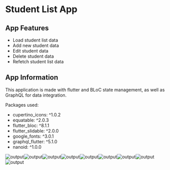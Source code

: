 # Student List App
 
## App Features
* Load student list data
* Add new student data
* Edit student data
* Delete student data
* Refetch student list data

## App Information
This application is made with flutter and BLoC state management, as well as GraphQL for data integration.

Packages used:
* cupertino_icons: ^1.0.2
* equatable: ^2.0.3
* flutter_bloc: ^8.1.1
* flutter_slidable: ^2.0.0
* google_fonts: ^3.0.1
* graphql_flutter: ^5.1.0
* nanoid: ^1.0.0

![output](https://user-images.githubusercontent.com/89655817/185821306-c7babe53-cf8e-401e-9675-940c15e00d07.jpg)![output](https://user-images.githubusercontent.com/89655817/185821307-3cec962d-1c4f-4a56-aea6-11501a8cfd57.jpg)![output](https://user-images.githubusercontent.com/89655817/185821308-141096ae-2b3f-42bd-b580-ce64d1d8204d.jpg)![output](https://user-images.githubusercontent.com/89655817/185821308-141096ae-2b3f-42bd-b580-ce64d1d8204d.jpg)![output](https://user-images.githubusercontent.com/89655817/185821310-f2fd6fa5-46e8-4740-8199-74eeaedb01bf.jpg)![output](https://user-images.githubusercontent.com/89655817/185821311-df3b8604-2b7d-4684-a9a8-668d89a5283d.jpg)![output](https://user-images.githubusercontent.com/89655817/185821314-5985b0b0-92ac-4c27-95ff-d080ae2df81a.jpg)![output](https://user-images.githubusercontent.com/89655817/185821316-34d7b747-a083-4ade-92e0-dccff6b40ac2.jpg)![output](https://user-images.githubusercontent.com/89655817/185821318-185af329-742f-47c9-8155-4d86b610f5ec.jpg)